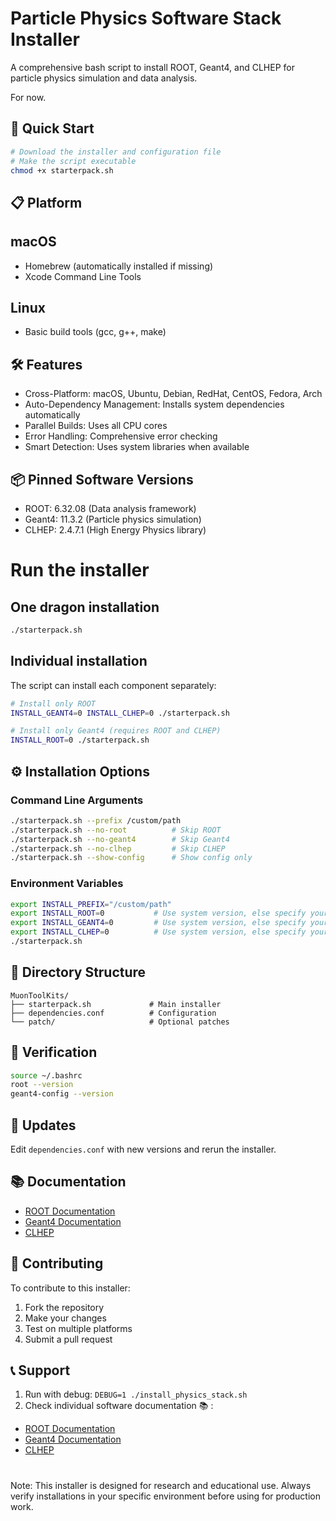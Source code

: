 # Particle Physics Software Stack Installer

A comprehensive bash script to install ROOT, Geant4, and CLHEP for particle physics simulation and data analysis.

For now.

## 🚀 Quick Start

```bash
# Download the installer and configuration file
# Make the script executable
chmod +x starterpack.sh
```

## 📋 Platform

## macOS
- Homebrew (automatically installed if missing)
- Xcode Command Line Tools

## Linux
- Basic build tools (gcc, g++, make)

## 🛠️  Features

- Cross-Platform: macOS, Ubuntu, Debian, RedHat, CentOS, Fedora, Arch
- Auto-Dependency Management: Installs system dependencies automatically
- Parallel Builds: Uses all CPU cores
- Error Handling: Comprehensive error checking
- Smart Detection: Uses system libraries when available

## 📦 Pinned Software Versions

- ROOT: 6.32.08 (Data analysis framework)
- Geant4: 11.3.2 (Particle physics simulation)
- CLHEP: 2.4.7.1 (High Energy Physics library)

# Run the installer

## One dragon installation

```bash
./starterpack.sh
```

## Individual installation
The script can install each component separately:
```bash
# Install only ROOT
INSTALL_GEANT4=0 INSTALL_CLHEP=0 ./starterpack.sh

# Install only Geant4 (requires ROOT and CLHEP)
INSTALL_ROOT=0 ./starterpack.sh
```

## ⚙️  Installation Options

### Command Line Arguments

```bash
./starterpack.sh --prefix /custom/path
./starterpack.sh --no-root          # Skip ROOT
./starterpack.sh --no-geant4        # Skip Geant4
./starterpack.sh --no-clhep         # Skip CLHEP
./starterpack.sh --show-config      # Show config only
```

### Environment Variables

```bash
export INSTALL_PREFIX="/custom/path"
export INSTALL_ROOT=0           # Use system version, else specify your favourite version
export INSTALL_GEANT4=0         # Use system version, else specify your favourite version
export INSTALL_CLHEP=0          # Use system version, else specify your favourite version
./starterpack.sh
```


## 📁 Directory Structure

```text
MuonToolKits/
├── starterpack.sh             # Main installer
├── dependencies.conf          # Configuration
└── patch/                     # Optional patches
```

## 🧪 Verification

```bash
source ~/.bashrc
root --version
geant4-config --version
```

## 🔄 Updates

Edit ```dependencies.conf``` with new versions and rerun the installer.

## 📚 Documentation

- [ROOT Documentation](https://root.cern/install/build_from_source/)
- [Geant4 Documentation](https://geant4.web.cern.ch)
- [CLHEP](https://proj-clhep.web.cern.ch/proj-clhep/)

## 🤝 Contributing
To contribute to this installer:

1. Fork the repository
2. Make your changes
3. Test on multiple platforms
4. Submit a pull request

## 📞 Support

1. Run with debug: ```DEBUG=1 ./install_physics_stack.sh```
2. Check individual software documentation 📚 :
  - [ROOT Documentation](https://root.cern/install/build_from_source/)
  - [Geant4 Documentation](https://geant4.web.cern.ch)
  - [CLHEP](https://proj-clhep.web.cern.ch/proj-clhep/)
    
#
Note: This installer is designed for research and educational use. Always verify installations in your specific environment before using for production work.


